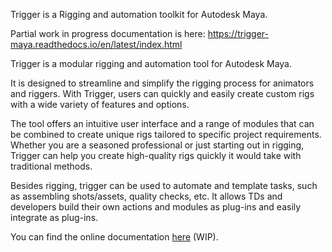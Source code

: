 Trigger is a Rigging and automation toolkit for Autodesk Maya.

Partial work in progress documentation is here:
https://trigger-maya.readthedocs.io/en/latest/index.html

Trigger is a modular rigging and automation tool for Autodesk Maya.

It is designed to streamline and simplify the rigging process for animators and riggers.
With Trigger, users can quickly and easily create custom rigs with a wide variety of features and options.

The tool offers an intuitive user interface and a range of modules that can be combined to create unique rigs tailored to specific project requirements.
Whether you are a seasoned professional or just starting out in rigging, Trigger can help you create high-quality rigs quickly it would take with traditional methods.

Besides rigging, trigger can be used to automate and template tasks, such as assembling shots/assets, quality checks, etc.
It allows TDs and developers build their own actions and modules as plug-ins and easily integrate as plug-ins.

You can find the online documentation [here](https://trigger.readthedocs.io/en/latest/) (WIP).
